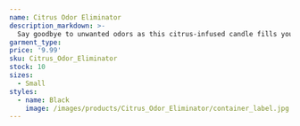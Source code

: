 ```yaml
---
name: Citrus Odor Eliminator
description_markdown: >-
  Say goodbye to unwanted odors as this citrus-infused candle fills your space with a burst of freshness, leaving behind a clean and invigorating atmosphere.
garment_type:
price: '9.99'
sku: Citrus_Odor_Eliminator
stock: 10
sizes:
  - Small
styles:
  - name: Black
    image: /images/products/Citrus_Odor_Eliminator/container_label.jpg
---
```

